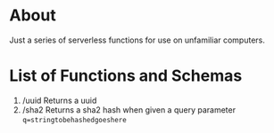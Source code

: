 # About

Just a series of serverless functions for use on unfamiliar computers.

# List of Functions and Schemas

1. /uuid Returns a uuid
2. /sha2 Returns a sha2 hash when given a query parameter `q=stringtobehashedgoeshere`


